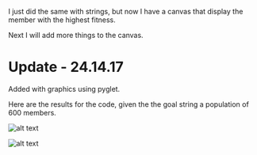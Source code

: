 I just did the same with strings, but now I have a canvas that display the member with the highest fitness.

Next I will add more things to the canvas.

# Update - 24.14.17

Added with graphics using pyglet.

Here are the results for the code, given the the goal string a population of 600 members.

![alt text](ToStringWithGraphics/screenshots/initial.png "Beginning of the evolution")

![alt text](ToStringWithGraphics/screenshots/end.png "End of evolution")
